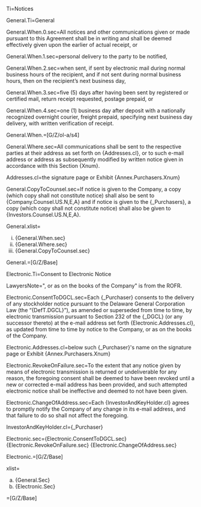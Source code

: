 Ti=Notices

General.Ti=General

General.When.0.sec=All notices and other communications given or made pursuant to this Agreement shall be in writing and shall be deemed effectively given upon the earlier of actual receipt, or 

General.When.1.sec=personal delivery to the party to be notified,

General.When.2.sec=when sent, if sent by electronic mail during normal business hours of the recipient, and if not sent during normal business hours, then on the recipient’s next business day,

General.When.3.sec=five (5) days after having been sent by registered or certified mail, return receipt requested, postage prepaid, or

General.When.4.sec=one (1) business day after deposit with a nationally recognized overnight courier, freight prepaid, specifying next business day delivery, with written verification of receipt.

General.When.=[G/Z/ol-a/s4]

General.Where.sec=All communications shall be sent to the respective parties at their address as set forth on {Addresses.cl}, or to such e-mail address or address as subsequently modified by written notice given in accordance with this Section {Xnum}.

Addresses.cl=the signature page or Exhibit {Annex.Purchasers.Xnum}

General.CopyToCounsel.sec=If notice is given to the Company, a copy (which copy shall not constitute notice) shall also be sent to {Company.Counsel.US.N,E,A} and if notice is given to the {_Purchasers}, a copy (which copy shall not constitute notice) shall also be given to {Investors.Counsel.US.N,E,A}.

General.xlist=<ol type='i'><li>{General.When.sec}</li><li>{General.Where.sec}</li><li>{General.CopyToCounsel.sec}</li></ol>

General.=[G/Z/Base]

Electronic.Ti=Consent to Electronic Notice

LawyersNote=", or as on the books of the Company" is from the ROFR. 

Electronic.ConsentToDGCL.sec=Each {_Purchaser} consents to the delivery of any stockholder notice pursuant to the Delaware General Corporation Law (the “{DefT.DGCL}”), as amended or superseded from time to time, by electronic transmission pursuant to Section 232 of the {_DGCL} (or any successor thereto) at the e-mail address set forth {Electronic.Addresses.cl}, as updated from time to time by notice to the Company, or as on the books of the Company.  

Electronic.Addresses.cl=below such {_Purchaser}'s name on the signature page or Exhibit {Annex.Purchasers.Xnum}

Electronic.RevokeOnFailure.sec=To the extent that any notice given by means of electronic transmission is returned or undeliverable for any reason, the foregoing consent shall be deemed to have been revoked until a new or corrected e-mail address has been provided, and such attempted electronic notice shall be ineffective and deemed to not have been given.

Electronic.ChangeOfAddress.sec=Each {InvestorAndKeyHolder.cl} agrees to promptly notify the Company of any change in its e-mail address, and that failure to do so shall not affect the foregoing.

InvestorAndKeyHolder.cl={_Purchaser}

Electronic.sec={Electronic.ConsentToDGCL.sec} {Electronic.RevokeOnFailure.sec} {Electronic.ChangeOfAddress.sec}

Electronic.=[G/Z/Base]

xlist=<ol type='a'><li>{General.Sec}</li><li>{Electronic.Sec}</li></ol>

=[G/Z/Base]


